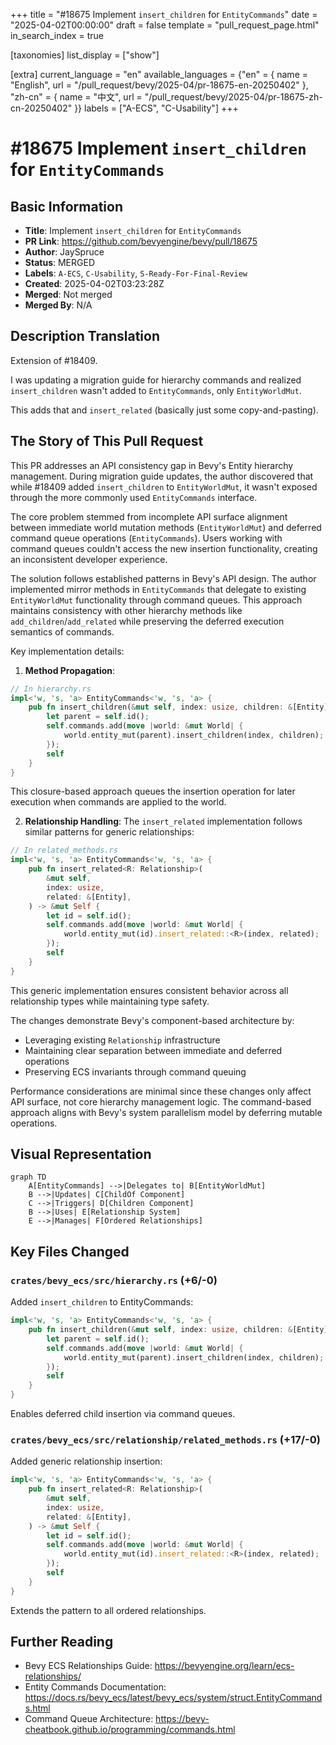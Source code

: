 +++
title = "#18675 Implement `insert_children` for `EntityCommands`"
date = "2025-04-02T00:00:00"
draft = false
template = "pull_request_page.html"
in_search_index = true

[taxonomies]
list_display = ["show"]

[extra]
current_language = "en"
available_languages = {"en" = { name = "English", url = "/pull_request/bevy/2025-04/pr-18675-en-20250402" }, "zh-cn" = { name = "中文", url = "/pull_request/bevy/2025-04/pr-18675-zh-cn-20250402" }}
labels = ["A-ECS", "C-Usability"]
+++

# #18675 Implement `insert_children` for `EntityCommands`

## Basic Information
- **Title**: Implement `insert_children` for `EntityCommands`
- **PR Link**: https://github.com/bevyengine/bevy/pull/18675
- **Author**: JaySpruce
- **Status**: MERGED
- **Labels**: `A-ECS`, `C-Usability`, `S-Ready-For-Final-Review`
- **Created**: 2025-04-02T03:23:28Z
- **Merged**: Not merged
- **Merged By**: N/A

## Description Translation
Extension of #18409.

I was updating a migration guide for hierarchy commands and realized `insert_children` wasn't added to `EntityCommands`, only `EntityWorldMut`.

This adds that and `insert_related` (basically just some copy-and-pasting).

## The Story of This Pull Request

This PR addresses an API consistency gap in Bevy's Entity hierarchy management. During migration guide updates, the author discovered that while #18409 added `insert_children` to `EntityWorldMut`, it wasn't exposed through the more commonly used `EntityCommands` interface. 

The core problem stemmed from incomplete API surface alignment between immediate world mutation methods (`EntityWorldMut`) and deferred command queue operations (`EntityCommands`). Users working with command queues couldn't access the new insertion functionality, creating an inconsistent developer experience.

The solution follows established patterns in Bevy's API design. The author implemented mirror methods in `EntityCommands` that delegate to existing `EntityWorldMut` functionality through command queues. This approach maintains consistency with other hierarchy methods like `add_children`/`add_related` while preserving the deferred execution semantics of commands.

Key implementation details:

1. **Method Propagation**:
```rust
// In hierarchy.rs
impl<'w, 's, 'a> EntityCommands<'w, 's, 'a> {
    pub fn insert_children(&mut self, index: usize, children: &[Entity]) -> &mut Self {
        let parent = self.id();
        self.commands.add(move |world: &mut World| {
            world.entity_mut(parent).insert_children(index, children);
        });
        self
    }
}
```
This closure-based approach queues the insertion operation for later execution when commands are applied to the world.

2. **Relationship Handling**:
The `insert_related` implementation follows similar patterns for generic relationships:
```rust
// In related_methods.rs
impl<'w, 's, 'a> EntityCommands<'w, 's, 'a> {
    pub fn insert_related<R: Relationship>(
        &mut self,
        index: usize,
        related: &[Entity],
    ) -> &mut Self {
        let id = self.id();
        self.commands.add(move |world: &mut World| {
            world.entity_mut(id).insert_related::<R>(index, related);
        });
        self
    }
}
```
This generic implementation ensures consistent behavior across all relationship types while maintaining type safety.

The changes demonstrate Bevy's component-based architecture by:
- Leveraging existing `Relationship` infrastructure
- Maintaining clear separation between immediate and deferred operations
- Preserving ECS invariants through command queuing

Performance considerations are minimal since these changes only affect API surface, not core hierarchy management logic. The command-based approach aligns with Bevy's system parallelism model by deferring mutable operations.

## Visual Representation

```mermaid
graph TD
    A[EntityCommands] -->|Delegates to| B[EntityWorldMut]
    B -->|Updates| C[ChildOf Component]
    C -->|Triggers| D[Children Component]
    B -->|Uses| E[Relationship System]
    E -->|Manages| F[Ordered Relationships]
```

## Key Files Changed

### `crates/bevy_ecs/src/hierarchy.rs` (+6/-0)
Added `insert_children` to EntityCommands:
```rust
impl<'w, 's, 'a> EntityCommands<'w, 's, 'a> {
    pub fn insert_children(&mut self, index: usize, children: &[Entity]) -> &mut Self {
        let parent = self.id();
        self.commands.add(move |world: &mut World| {
            world.entity_mut(parent).insert_children(index, children);
        });
        self
    }
}
```
Enables deferred child insertion via command queues.

### `crates/bevy_ecs/src/relationship/related_methods.rs` (+17/-0)
Added generic relationship insertion:
```rust
impl<'w, 's, 'a> EntityCommands<'w, 's, 'a> {
    pub fn insert_related<R: Relationship>(
        &mut self,
        index: usize,
        related: &[Entity],
    ) -> &mut Self {
        let id = self.id();
        self.commands.add(move |world: &mut World| {
            world.entity_mut(id).insert_related::<R>(index, related);
        });
        self
    }
}
```
Extends the pattern to all ordered relationships.

## Further Reading
- Bevy ECS Relationships Guide: https://bevyengine.org/learn/ecs-relationships/
- Entity Commands Documentation: https://docs.rs/bevy_ecs/latest/bevy_ecs/system/struct.EntityCommands.html
- Command Queue Architecture: https://bevy-cheatbook.github.io/programming/commands.html
